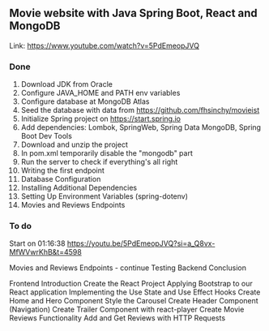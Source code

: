 ## Movie website with Java Spring Boot, React and MongoDB

Link: https://www.youtube.com/watch?v=5PdEmeopJVQ

### Done
1. Download JDK from Oracle
2. Configure JAVA_HOME and PATH env variables
3. Configure database at MongoDB Atlas
4. Seed the database with data from https://github.com/fhsinchy/movieist
5. Initialize Spring project on https://start.spring.io
6. Add dependencies: Lombok, SpringWeb, Spring Data MongoDB, Spring Boot Dev Tools
7. Download and unzip the project
8. In pom.xml temporarily disable the "mongodb" part
9. Run the server to check if everything's all right
10. Writing the first endpoint
11. Database Configuration
12. Installing Additional Dependencies
13. Setting Up Environment Variables (spring-dotenv)
14. Movies and Reviews Endpoints

### To do

Start on 01:16:38
https://youtu.be/5PdEmeopJVQ?si=a_Q8vx-MfWVwrKhB&t=4598

Movies and Reviews Endpoints - continue
Testing
Backend Conclusion

Frontend Introduction
Create the React Project
Applying Bootstrap to our React application
Implementing the Use State and Use Effect Hooks
Create Home and Hero Component
Style the Carousel
Create Header Component (Navigation)
Create Trailer Component with react-player
Create Movie Reviews Functionality
Add and Get Reviews with HTTP Requests
